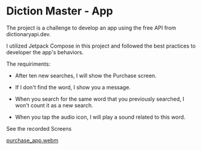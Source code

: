 # Diction Master - App

The project is a challenge to develop an app using the free API from dictionaryapi.dev. 

I utilized Jetpack Compose in this project and followed the best practices to developer the app's behaviors.

The requiriments:

- After ten new searches, I will show the Purchase screen.
  
- If I don't find the word, I show you a message.
  
- When you search for the same word that you previously searched, I won't count it as a new search.

- When you tap the audio icon, I will play a sound related to this word.


See the recorded Screens


[purchase_app.webm](https://github.com/pablopinheiro01/dictionmaster-app/assets/34134071/e657355f-4460-461b-a200-93ca032c3612)
